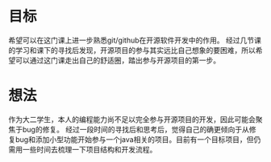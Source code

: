 # 目标
希望可以在这门课上进一步熟悉git/github在开源软件开发中的作用。
 经过几节课的学习和课下的寻找后发现，开源项目的参与其实远比自己想象的要困难，所以希望可以通过这门课走出自己的舒适圈，踏出参与开源项目的第一步。
# 想法
作为大二学生，本人的编程能力尚不足以完全参与开源项目的开发，因此可能会聚焦于bug的修复。
经过一段时间的寻找后和思考后，觉得自己的确更倾向于从修复bug和添加小型功能开始参与一个java相关的项目。目前有一个目标项目，但仍需用一些时间去梳理一下项目结构和开发流程。